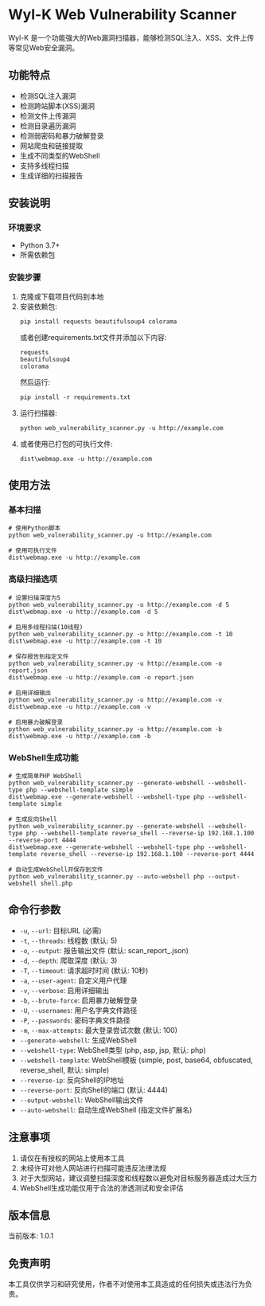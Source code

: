 # Wyl-K Web Vulnerability Scanner

Wyl-K 是一个功能强大的Web漏洞扫描器，能够检测SQL注入、XSS、文件上传等常见Web安全漏洞。

## 功能特点

- 检测SQL注入漏洞
- 检测跨站脚本(XSS)漏洞
- 检测文件上传漏洞
- 检测目录遍历漏洞
- 检测弱密码和暴力破解登录
- 网站爬虫和链接提取
- 生成不同类型的WebShell
- 支持多线程扫描
- 生成详细的扫描报告

## 安装说明

### 环境要求
- Python 3.7+ 
- 所需依赖包

### 安装步骤
1. 克隆或下载项目代码到本地
2. 安装依赖包:
   ```
   pip install requests beautifulsoup4 colorama
   ```
   或者创建requirements.txt文件并添加以下内容:
   ```
   requests
   beautifulsoup4
   colorama
   ```
   然后运行:
   ```
   pip install -r requirements.txt
   ```
3. 运行扫描器:
   ```
   python web_vulnerability_scanner.py -u http://example.com
   ```
4. 或者使用已打包的可执行文件:
   ```
   dist\webmap.exe -u http://example.com
   ```

## 使用方法

### 基本扫描
```
# 使用Python脚本
python web_vulnerability_scanner.py -u http://example.com

# 使用可执行文件
dist\webmap.exe -u http://example.com
```

### 高级扫描选项
```
# 设置扫描深度为5
python web_vulnerability_scanner.py -u http://example.com -d 5
dist\webmap.exe -u http://example.com -d 5

# 启用多线程扫描(10线程)
python web_vulnerability_scanner.py -u http://example.com -t 10
dist\webmap.exe -u http://example.com -t 10

# 保存报告到指定文件
python web_vulnerability_scanner.py -u http://example.com -o report.json
dist\webmap.exe -u http://example.com -o report.json

# 启用详细输出
python web_vulnerability_scanner.py -u http://example.com -v
dist\webmap.exe -u http://example.com -v

# 启用暴力破解登录
python web_vulnerability_scanner.py -u http://example.com -b
dist\webmap.exe -u http://example.com -b
```

### WebShell生成功能
```
# 生成简单PHP WebShell
python web_vulnerability_scanner.py --generate-webshell --webshell-type php --webshell-template simple
dist\webmap.exe --generate-webshell --webshell-type php --webshell-template simple

# 生成反向Shell
python web_vulnerability_scanner.py --generate-webshell --webshell-type php --webshell-template reverse_shell --reverse-ip 192.168.1.100 --reverse-port 4444
dist\webmap.exe --generate-webshell --webshell-type php --webshell-template reverse_shell --reverse-ip 192.168.1.100 --reverse-port 4444

# 自动生成WebShell并保存到文件
python web_vulnerability_scanner.py --auto-webshell php --output-webshell shell.php
```

## 命令行参数

- `-u`, `--url`: 目标URL (必需)
- `-t`, `--threads`: 线程数 (默认: 5)
- `-o`, `--output`: 报告输出文件 (默认: scan_report_<timestamp>.json)
- `-d`, `--depth`: 爬取深度 (默认: 3)
- `-T`, `--timeout`: 请求超时时间 (默认: 10秒)
- `-a`, `--user-agent`: 自定义用户代理
- `-v`, `--verbose`: 启用详细输出
- `-b`, `--brute-force`: 启用暴力破解登录
- `-U`, `--usernames`: 用户名字典文件路径
- `-P`, `--passwords`: 密码字典文件路径
- `-m`, `--max-attempts`: 最大登录尝试次数 (默认: 100)
- `--generate-webshell`: 生成WebShell
- `--webshell-type`: WebShell类型 (php, asp, jsp, 默认: php)
- `--webshell-template`: WebShell模板 (simple, post, base64, obfuscated, reverse_shell, 默认: simple)
- `--reverse-ip`: 反向Shell的IP地址
- `--reverse-port`: 反向Shell的端口 (默认: 4444)
- `--output-webshell`: WebShell输出文件
- `--auto-webshell`: 自动生成WebShell (指定文件扩展名)

## 注意事项
1. 请仅在有授权的网站上使用本工具
2. 未经许可对他人网站进行扫描可能违反法律法规
3. 对于大型网站，建议调整扫描深度和线程数以避免对目标服务器造成过大压力
4. WebShell生成功能仅用于合法的渗透测试和安全评估

## 版本信息
当前版本: 1.0.1

## 免责声明
本工具仅供学习和研究使用，作者不对使用本工具造成的任何损失或违法行为负责。